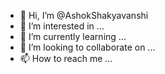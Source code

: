 - 👋 Hi, I’m @AshokShakyavanshi
- 👀 I’m interested in ...
- 🌱 I’m currently learning ...
- 💞️ I’m looking to collaborate on ...
- 📫 How to reach me ...

<!---
AshokShakyavanshi/AshokShakyavanshi is a ✨ special ✨ repository because its `README.md` (this file) appears on your GitHub profile.
You can click the Preview link to take a look at your changes.
--->
